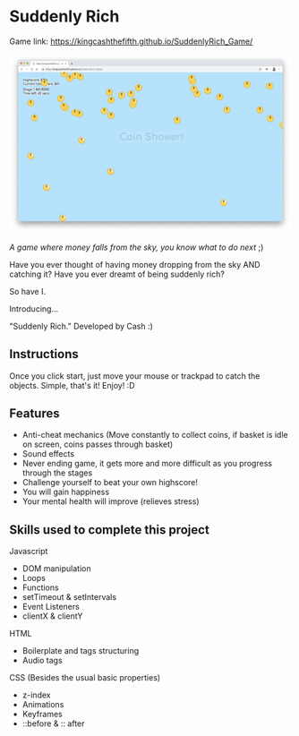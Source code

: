 # Suddenly Rich

Game link: https://kingcashthefifth.github.io/SuddenlyRich_Game/

![screenshot](readme_mats/Screenshot.png)

_A game where money falls from the sky, you know what to do next_ ;)

Have you ever thought of having money dropping from the sky AND catching it? Have you ever dreamt of being suddenly rich?

So have I.

Introducing...

"Suddenly Rich." Developed by Cash :)

## Instructions
Once you click start, just move your mouse or trackpad to catch the objects.
Simple, that's it! Enjoy! :D

## Features
- Anti-cheat mechanics (Move constantly to collect coins, if basket is idle on screen, coins passes through basket)
- Sound effects
- Never ending game, it gets more and more difficult as you progress through the stages
- Challenge yourself to beat your own highscore!
- You will gain happiness
- Your mental health will improve (relieves stress)

## Skills used to complete this project

Javascript
- DOM manipulation
- Loops
- Functions
- setTimeout & setIntervals
- Event Listeners
- clientX & clientY

HTML
- Boilerplate and tags structuring
- Audio tags

CSS (Besides the usual basic properties)
- z-index
- Animations
- Keyframes
- ::before & :: after
